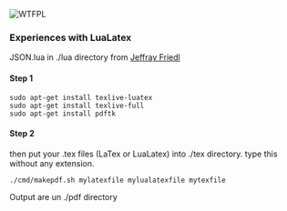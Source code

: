 ![WTFPL](http://www.wtfpl.net/wp-content/uploads/2012/12/wtfpl-badge-4.png)

### Experiences with LuaLatex

JSON.lua in ./lua directory from [Jeffray Friedl](http://regex.info/blog/lua/json)

#### Step 1
```
sudo apt-get install texlive-luatex
sudo apt-get install texlive-full
sudo apt-get install pdftk
```

#### Step 2

then put your .tex files (LaTex or LuaLatex) into ./tex directory.
type this without any extension.
```
./cmd/makepdf.sh mylatexfile mylualatexfile mytexfile
```

Output are un ./pdf directory